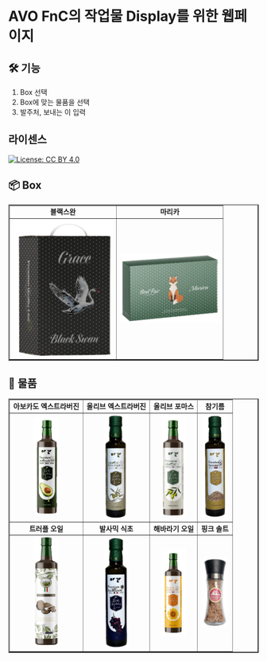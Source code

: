 # AVO FnC의 작업물 Display를 위한 웹페이지

## 🛠 기능

1. Box 선택
2. Box에 맞는 물품을 선택
3. 발주처, 보내는 이 입력

## 라이센스

[![License: CC BY 4.0](https://img.shields.io/badge/License-CC_BY_4.0-lightgrey.svg)](https://creativecommons.org/licenses/by/4.0/)

## 📦 Box

<table style="table-layout:fixed;width:100%;" border=2px>
    <tr>
        <td align="center"><b>블랙스완</b></td>
        <td align="center"><b>마리카</b></td>
    </tr>
    <tr>
        <td align="center"><img width=200px src="./images/box/2구_블랙스완.png"></td>
        <td align="center"><img width=200px src="./images/box/4구_마리카.png"></td>
    </tr>
</table>

## 🍾 물품

<table style="table-layout:fixed;width:100%;" border=2px>
    <tr>
        <td align="center"><b>아보카도 엑스트라버진</b></td>
        <td align="center"><b>올리브 엑스트라버진</b></td>
        <td align="center"><b>올리브 포마스</b></td>
        <td align="center"><b>참기름</b></td>
    </tr>
    <tr>
        <td align="center">
        <img width=50px src="./images/oil/아보카도엑스트라버진.png">
        </td>
        <td align="center">
        <img width=50px src="./images/oil/올리브엑스트라버진.png">
        </td>
        <td align="center">
        <img width=50px src="./images/oil/올리브포마스.png">
        </td>
        <td align="center">
        <img width=50px src="./images/oil/참기름.png">
        </td>
    </tr>
    <tr>
        <td align="center"><b>트러플 오일</b></td>
        <td align="center"><b>발사믹 식초</b></td>
        <td align="center"><b>해바라기 오일</b></td>
        <td align="center"><b>핑크 솔트</b></td>
    </tr>
    <tr>
        <td align="center">
        <img width=50px src="./images/oil/트러플오일.png">
        </td>
        <td align="center">
        <img width=50px src="./images/oil/발사믹식초.png">
        </td>
        <td align="center">
        <img width=50px src="./images/oil/해바라기.png">
        </td>
        <td align="center">
        <img width=50px src="./images/oil/핑크솔트.png">
        </td>
    </tr>
</table>
